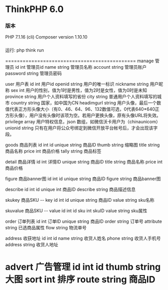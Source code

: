 ThinkPHP 6.0
===============
### 版本
PHP 7.1.16 (cli)
Composer version 1.10.10

###
运行: php think run

=============================================
manage 管理员
id         int        管理员id
name       string     管理员名称
account    string     管理员账户
password   string     管理员密码

user 用户表
id          int       用户id
openid      string    用户的唯一标识
nickname    string    用户昵称
sex         int       用户的性别，值为1时是男性，值为2时是女性，值为0时是未知
province    string    用户个人资料填写的省份
city        string    普通用户个人资料填写的城市
country     string    国家，如中国为CN
headimgurl  string    用户头像，最后一个数值代表正方形头像大小（有0、46、64、96、132数值可选，0代表640*640正方形头像），用户没有头像时该项为空。若用户更换头像，原有头像URL将失效。
privilege   array      用户特权信息，json 数组，如微信沃卡用户为（chinaunicom）
unionid     string     只有在用户将公众号绑定到微信开放平台帐号后，才会出现该字段。

goods 商品列表
id          int        id
unique      string     商品ID
thumb       string     缩略图
title       string     商品名称
price       int        商品价格
tally       string     商品标签

detail 商品详情
id          int        详情ID
unique      string      商品ID
title       string     商品名称
price       int        商品价格

figure 商品banner图
id          int        id
unique      string     商品ID
figure      string     商品banner图

describe
id          int        id
unique      int        商品ID
describe    string     商品描述信息

skukey    商品SKU -- key
id          int        id
unique      string     商品ID
value       string     sku名称

skuvalue  商品SKU -- value
id          int        id
sku         int        skuID
value       string     sku属性

order  订单列表
id          int        订单ID
unique      string     商品ID
order       string     订单号
attribute   string     已选商品属性
flow        string     物流单号

address 收获地址
id          int        id
name        string     收货人姓名
phone       string     收货人手机号
address     string     收货人地址

advert 广告管理
id          int        id
thumb       string     大图
sort        int        排序
route       string     商品ID
=============================================
